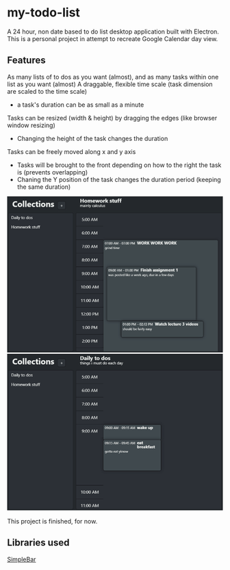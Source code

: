# my-todo-list
A 24 hour, non date based to do list desktop application built with Electron.
This is a personal project in attempt to recreate Google Calendar day view. 

## Features
As many lists of to dos as you want (almost), and as many tasks within one list as you want (almost) 
A draggable, flexible time scale (task dimension are scaled to the time scale)
 * a task's duration can be as small as a minute
 
Tasks can be resized (width & height) by dragging the edges (like browser window resizing)
 * Changing the height of the task changes the duration
 
Tasks can be freely moved along x and y axis
 * Tasks will be brought to the front depending on how to the right the task is (prevents overlapping)
 * Chaning the Y position of the task changes the duration period (keeping the same duration)
 
![demo1](gifs/demo1.gif)
![demo2](gifs/demo2.gif)


This project is finished, for now.

## Libraries used
[SimpleBar](https://github.com/Grsmto/simplebar)
